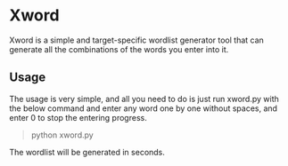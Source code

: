 # Xword
Xword is a simple and target-specific wordlist generator tool that can generate all the combinations of the words you enter into it.

## Usage
The usage is very simple, and all you need to do is just run xword.py with the below command and enter any word one by one without spaces, and enter 0 to stop the entering progress.
> python xword.py

The wordlist will be generated in seconds.
